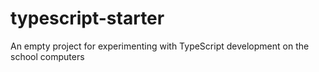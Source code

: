 # typescript-starter
An empty project for experimenting with TypeScript development on the school computers
